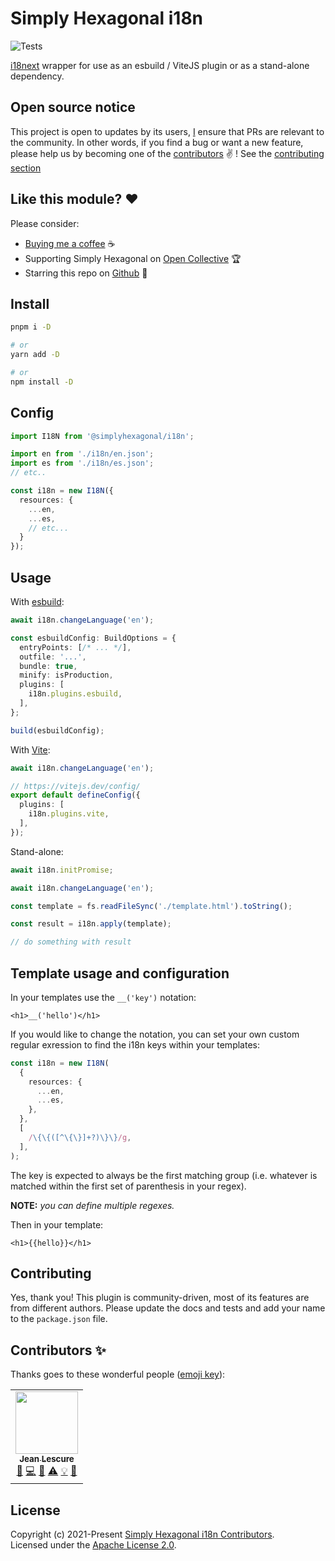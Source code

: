 # Simply Hexagonal i18n
![Tests](https://github.com/simplyhexagonal/i18n/workflows/tests/badge.svg)

[i18next](https://www.npmjs.com/package/i18next) wrapper for use as an esbuild / ViteJS plugin
or as a stand-alone dependency.

## Open source notice

This project is open to updates by its users, [I](https://github.com/jeanlescure) ensure that PRs are relevant to the community.
In other words, if you find a bug or want a new feature, please help us by becoming one of the
[contributors](#contributors-) ✌️ ! See the [contributing section](#contributing)

## Like this module? ❤

Please consider:

- [Buying me a coffee](https://www.buymeacoffee.com/jeanlescure) ☕
- Supporting Simply Hexagonal on [Open Collective](https://opencollective.com/simplyhexagonal) 🏆
- Starring this repo on [Github](https://github.com/simplyhexagonal/i18n) 🌟

## Install

```sh
pnpm i -D

# or
yarn add -D

# or
npm install -D 
```

## Config

```ts
import I18N from '@simplyhexagonal/i18n';

import en from './i18n/en.json';
import es from './i18n/es.json';
// etc..

const i18n = new I18N({
  resources: {
    ...en,
    ...es,
    // etc...
  }
});
```

## Usage

With [esbuild](https://esbuild.github.io/):

```ts
await i18n.changeLanguage('en');

const esbuildConfig: BuildOptions = {
  entryPoints: [/* ... */],
  outfile: '...',
  bundle: true,
  minify: isProduction,
  plugins: [
    i18n.plugins.esbuild,
  ],
};

build(esbuildConfig);
```

With [Vite](https://vitejs.dev/):

```ts
await i18n.changeLanguage('en');

// https://vitejs.dev/config/
export default defineConfig({
  plugins: [
    i18n.plugins.vite,
  ],
});
```

Stand-alone:

```ts
await i18n.initPromise;

await i18n.changeLanguage('en');

const template = fs.readFileSync('./template.html').toString();

const result = i18n.apply(template);

// do something with result
```

## Template usage and configuration

In your templates use the `__('key')` notation:

```tsx
<h1>__('hello')</h1>
```

If you would like to change the notation, you can set your own custom regular exression to find the
i18n keys within your templates:

```ts
const i18n = new I18N(
  {
    resources: {
      ...en,
      ...es,
    },
  },
  [
    /\{\{([^\{\}]+?)\}\}/g,
  ],
);
```

The key is expected to always be the first matching group (i.e. whatever is matched within the
first set of parenthesis in your regex).

**NOTE:** _you can define multiple regexes._

Then in your template:

```tsx
<h1>{{hello}}</h1>
```
## Contributing

Yes, thank you! This plugin is community-driven, most of its features are from different authors.
Please update the docs and tests and add your name to the `package.json` file.

## Contributors ✨

Thanks goes to these wonderful people ([emoji key](https://allcontributors.org/docs/en/emoji-key)):

<!-- ALL-CONTRIBUTORS-LIST:START - Do not remove or modify this section -->
<!-- prettier-ignore-start -->
<!-- markdownlint-disable -->
<table>
  <tr>
    <td align="center"><a href="https://jeanlescure.cr"><img src="https://avatars2.githubusercontent.com/u/3330339?v=4" width="100px;" alt=""/><br /><sub><b>Jean Lescure</b></sub></a><br /><a href="#maintenance-jeanlescure" title="Maintenance">🚧</a> <a href="https://github.com/simplyhexagonal/i18n/commits?author=jeanlescure" title="Code">💻</a> <a href="#userTesting-jeanlescure" title="User Testing">📓</a> <a href="https://github.com/simplyhexagonal/i18n/commits?author=jeanlescure" title="Tests">⚠️</a> <a href="#example-jeanlescure" title="Examples">💡</a> <a href="https://github.com/simplyhexagonal/i18n/commits?author=jeanlescure" title="Documentation">📖</a></td>
  </tr>
</table>

<!-- markdownlint-enable -->
<!-- prettier-ignore-end -->
<!-- ALL-CONTRIBUTORS-LIST:END -->
## License

Copyright (c) 2021-Present [Simply Hexagonal i18n Contributors](https://github.com/simplyhexagonal/i18n/#contributors-).<br/>
Licensed under the [Apache License 2.0](https://www.apache.org/licenses/LICENSE-2.0).

